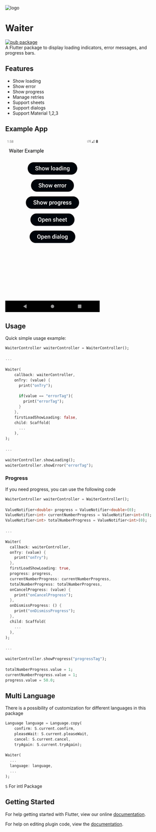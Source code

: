 ![logo](https://github.com/mbfakourii/waiter/assets/20955005/332d38a3-13e6-4e2e-a7ab-127b4f99756f)

# Waiter
[![pub package](https://img.shields.io/pub/v/waiter.svg)](https://pub.dev/packages/waiter)</br>
A Flutter package to display loading indicators, error messages, and progress bars.

## Features
* Show loading
* Show error
* Show progress
* Manage retries
* Support sheets
* Support dialogs
* Support Material 1,2,3

## Example App
<img src="https://raw.githubusercontent.com/mbfakourii/waiter/master/example/screenshots/example.gif" width="300" height="550" />

## Usage
Quick simple usage example:

```dart
WaiterController waiterController = WaiterController();

...

Waiter(
    callback: waiterController,
    onTry: (value) {
      print("onTry");
      
      if(value == "errorTag"){
        print("errorTag");    
      }
    },
    firstLoadShowLoading: false,
    child: Scaffold(
      ...
    ),
);

...
    
waiterController.showLoading();
waiterController.showError("errorTag");
```

### Progress
If you need progress, you can use the following code

```dart
WaiterController waiterController = WaiterController();

ValueNotifier<double> progress = ValueNotifier<double>(0);
ValueNotifier<int> currentNumberProgress = ValueNotifier<int>(0);
ValueNotifier<int> totalNumberProgress = ValueNotifier<int>(0);

...

Waiter(
  callback: waiterController,
  onTry: (value) {
    print("onTry");
  },
  firstLoadShowLoading: true,
  progress: progress,
  currentNumberProgress: currentNumberProgress,
  totalNumberProgress: totalNumberProgress,
  onCancelProgress: (value) {
    print("onCancelProgress");
  },
  onDismissProgress: () {
    print("onDismissProgress");
  },
  child: Scaffold(
    ...
  ),
);

...

waiterController.showProgress("progressTag");

totalNumberProgress.value = 1;
currentNumberProgress.value = 1;
progress.value = 50.0;
```

## Multi Language
There is a possibility of customization for different languages in this package</br>

```dart
Language language = Language.copy(
    confirm: S.current.confirm,
    pleaseWait: S.current.pleaseWait,
    cancel: S.current.cancel,
    tryAgain: S.current.tryAgain);
    
Waiter(
  ...
  language: language,
  ...
);   
```

```S``` For intl Package

## Getting Started

For help getting started with Flutter, view our online
[documentation](https://flutter.io/).

For help on editing plugin code, view the [documentation](https://flutter.io/platform-plugins/#edit-code).
